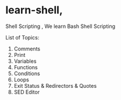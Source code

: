 # learn-shell,

Shell Scripting , We learn Bash Shell Scripting

List of Topics:	
 1. Comments
 2. Print
 3. Variables
 4. Functions
 5. Conditions
 6. Loops
 7. Exit Status & Redirectors & Quotes
 8. SED Editor 


